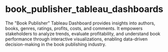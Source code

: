 # book_publisher_tableau_dashboards
The "Book Publisher" Tableau Dashboard provides insights into authors, books, genres, ratings, profits, costs, and comments. It empowers stakeholders to analyze trends, evaluate profitability, and understand book performance through interactive visualizations, enabling data-driven decision-making in the book publishing industry.
